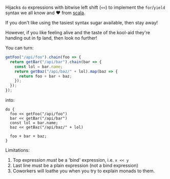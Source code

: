 
Hijacks `do` expressions with bitwise left shift (`<<`) to implement the `for`/`yield` syntax we all know and :heart: from [scala](https://docs.scala-lang.org/tutorials/FAQ/yield.html).

If you don't like using the tasiest syntax sugar available, then stay away!

However, if you like feeling alive and the taste of the kool-aid they're handing out in fp land, then look no further!

You can turn:
```js
getFoo("/api/foo").chain(foo => {
  return getBar("/api/bar").chain(bar => {
    const lol = bar.name;
    return getBaz("/api/baz/" + lol).map(baz => {
      return foo + bar + baz;
    });
  });
});
```

into:
```awesome-sauce
do {
  foo << getFoo("/api/foo")
  bar << getBar("/api/bar")
  const lol = bar.name;
  baz << getBaz("/api/baz/" + lol)

  foo + bar + baz;
}
```

Limitations:
  1. Top expression _must_ be a 'bind' expression, i.e. `x << y`
  2. Last line must be a plain expression (not a bind expression)
  3. Coworkers will loathe you when you try to explain monads to them.
